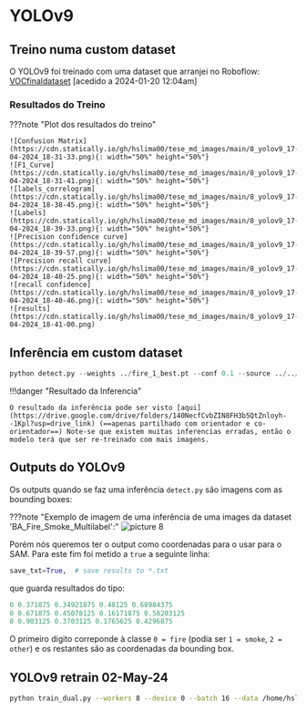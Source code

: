 # YOLOv9


## Treino numa custom dataset

O YOLOv9 foi treinado com uma dataset que arranjei no Roboflow:  [VOCfinaldataset](https://universe.roboflow.com/catargiuconstantinvocdataset/vocfinaldataset) [acedido a 2024-01-20 12:04am]


### Resultados do Treino 

???note "Plot dos resultados do treino"

    ![Confusion Matrix](https://cdn.statically.io/gh/hslima00/tese_md_images/main/8_yolov9_17-04-2024_18-31-33.png){: width="50%" height="50%"}
    ![F1_Curve](https://cdn.statically.io/gh/hslima00/tese_md_images/main/8_yolov9_17-04-2024_18-31-41.png){: width="50%" height="50%"}
    ![labels_correlogram](https://cdn.statically.io/gh/hslima00/tese_md_images/main/8_yolov9_17-04-2024_18-38-45.png){: width="50%" height="50%"}
    ![Labels](https://cdn.statically.io/gh/hslima00/tese_md_images/main/8_yolov9_17-04-2024_18-39-33.png){: width="50%" height="50%"}
    ![Precision confidence curve](https://cdn.statically.io/gh/hslima00/tese_md_images/main/8_yolov9_17-04-2024_18-39-57.png){: width="50%" height="50%"}
    ![Precision recall curve](https://cdn.statically.io/gh/hslima00/tese_md_images/main/8_yolov9_17-04-2024_18-40-25.png){: width="50%" height="50%"}
    ![recall confidence](https://cdn.statically.io/gh/hslima00/tese_md_images/main/8_yolov9_17-04-2024_18-40-46.png){: width="50%" height="50%"}
    ![results](https://cdn.statically.io/gh/hslima00/tese_md_images/main/8_yolov9_17-04-2024_18-41-00.png)  


## Inferência em custom dataset

```python title="Inferência"
python detect.py --weights ../fire_1_best.pt --conf 0.1 --source ../../FIREFRONT_datasets_release/BA_Fire_Smoke_Multilabel/BA_Fire_Smoke_Multilabel_v1/test --device 0

```

!!!danger "Resultado da Inferencia"

    O resultado da inferência pode ser visto [aqui](https://drive.google.com/drive/folders/140NecfCvbZIN8FH3b5QtZnloyh--1Kpl?usp=drive_link) (==apenas partilhado com orientador e co-orientador==) Note-se que existem muitas inferencias erradas, então o modelo terá que ser re-treinado com mais imagens.

  
## Outputs do YOLOv9

Os outputs quando se faz uma inferência `detect.py` são imagens com as bounding boxes:

???note "Exemplo de imagem de uma inferência de uma images da dataset 'BA_Fire_Smoke_Multilabel':"
    ![picture 8](https://cdn.statically.io/gh/hslima00/tese_md_images/main/8_yolov9_17-04-2024_18-46-13.png)  

Porém nós queremos ter o output como coordenadas para o usar para o SAM. Para este fim foi metido a `true` a seguinte linha:

```python title="In 'detect.py' line 34"
save_txt=True,  # save results to *.txt
```

que guarda resultados do tipo:

```python title="Label"
0 0.371875 0.34921875 0.48125 0.68984375
0 0.671875 0.45078125 0.16171875 0.58203125
0 0.903125 0.3703125 0.1765625 0.4296875
```

O primeiro digito correponde à classe `0 = fire` (podia ser `1 = smoke`, `2 = other`) e os restantes são as coordenadas da bounding box.


## YOLOv9 retrain 02-May-24

```bash title="Retrain"
python train_dual.py --workers 8 --device 0 --batch 16 --data /home/hslima/hdd/yolov9/yolov9/fire_dataset/data.yaml --img 640 --cfg /home/hslima/hdd/yolov9/yolov9/models/detect/yolov9_custom.yaml --weights /home/hslima/hdd/yolov9/yolov9-e.pt --name fire2 --hyp /home/hslima/hdd/yolov9/yolov9/data/hyps/hyp.scratch-high.yaml --min-items 0 --epochs 100 --close-mosaic 15
```
